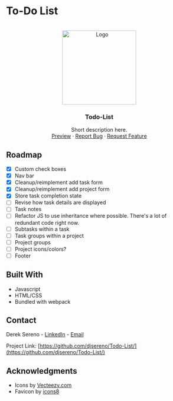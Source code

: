 # To-Do List

<div id="top"></div>

<!-- PROJECT LOGO -->
<br />
<div align="center">
  <a href="https://djsereno.github.io/Todo-List/">
    <img src="./images/screenshot.png" alt="Logo" height="200">
  </a>

<h3 align="center">Todo-List</h3>

  <p align="center">
    Short description here.
    <br />
    <a href="https://djsereno.github.io/Todo-List/">Preview</a>
    ·
    <a href="https://github.com/djsereno/Todo-List/issues">Report Bug</a>
    ·
    <a href="https://github.com/djsereno/Todo-List/issues">Request Feature</a>
  </p>
</div>

## Roadmap

- [x] Custom check boxes
- [x] Nav bar
- [x] Cleanup/reimplement add task form
- [x] Cleanup/reimplement add project form
- [x] Store task completion state
- [ ] Revise how task details are displayed
- [ ] Task notes
- [ ] Refactor JS to use inheritance where possible. There's a lot of redundant code right now.
- [ ] Subtasks within a task
- [ ] Task groups within a project
- [ ] Project groups
- [ ] Project icons/colors?
- [ ] Footer

## Built With

- Javascript
- HTML/CSS
- Bundled with webpack

## Contact

Derek Sereno - [LinkedIn](https://www.linkedin.com/in/dereksereno/) - [Email](mailto:djsereno91@gmail.com)

Project Link: [https://github.com/djsereno/Todo-List/](https://github.com/djsereno/Todo-List/)

## Acknowledgments

- Icons by [Vecteezy.com](https://www.vecteezy.com/)
- Favicon by [icons8](https://icons8.com/)
